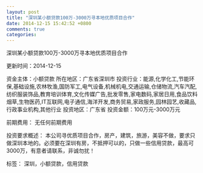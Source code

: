 ```yaml
---
layout: post
title: "深圳某小额贷款100万-3000万寻本地优质项目合作"
date: 2014-12-15 15:42:52 +0800
comments: true
categories: 
---
```

深圳某小额贷款100万-3000万寻本地优质项目合作



更新时间：2014-12-15

资金主体：小额贷款
所在地区：广东省深圳市
投资行业：能源,化学化工,节能环保,基础设施,农林牧渔,国防军工,电气设备,机械机电,交通运输,仓储物流,汽车汽配,纺织服装饰品,教育培训体育,文化传媒广告,批发零售,家电数码,家居日用,食品饮料烟草,生物医药,IT互联网,电子通信,海洋开发,商务贸易,家政服务,园林园艺,收藏品,行政事业机构,其他行业
投资地区：广东省
投资金额：100万元-3000万元

前期费用：
无任何前期费用

投资要求概述：
本公司寻优质项目合作，房产，建筑，旅游，美容不做，要求只做深圳本地的。必须要在深圳有房，不抵押可以的，只做一些信用贷款，最高可3000万，有意者请联系，非诚勿扰！

标签：
深圳，小额贷款，信用贷款

